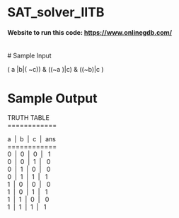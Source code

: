 # SAT_solver_IITB

#### Website to run this code: https://www.onlinegdb.com/
<br/>
# Sample Input

( a |b|( ~c)) & ((~a )|c) & ((~b)|c )

# Sample Output

TRUTH TABLE<br/>
============<br/>

a  |  b  |  c  |  ans<br/>
============<br/>
0  |  0  |  0  |   1<br/>
0  |  0  |  1  |   0<br/>
0  |  1  |  0  |   0<br/>
0  |  1  |  1  |   1<br/>
1  |  0  |  0  |   0<br/>
1  |  0  |  1  |   1<br/>
1  |  1  |  0  |   0<br/>
1  |  1  |  1  |   1<br/>
